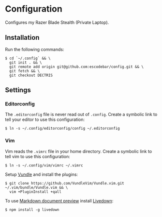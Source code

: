 # Configuration

Configures my Razer Blade Stealth (Private Laptop).

## Installation

Run the following commands:
```shell
$ cd `~/.config` && \
  git init . && \
  git remote add origin git@github.com:escodebar/config.git && \
  git fetch && \
  git checkout DECTRIS
```

## Settings

### Editorconfig

The `.editorconfig` file is never read out of `.config`.
Create a symbolic link to tell your editor to use this configuration:

```shell
$ ln -s ~/.config/editorconfig/config ~/.editorconfig
```

### Vim

Vim reads the `.vimrc` file in your home directory.
Create a symbolic link to tell vim to use this configuration:
```shell
$ ln -s ~/.config/vim/vimrc ~/.vimrc
```

Setup [Vundle](https://github.com/VundleVim/Vundle.vim) and install the plugins:
``` shell
$ git clone https://github.com/VundleVim/Vundle.vim.git ~/.vim/bundle/Vundle.vim && \
  vim +PluginInstall +qall
```

To use [Markdown document preview](https://github.com/shime/vim-livedown) install [Livedown](https://github.com/shime/livedown):
```shell
$ npm install -g livedown
```

